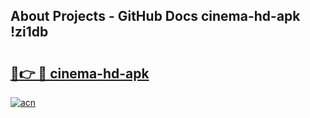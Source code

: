 ## About Projects - GitHub Docs cinema-hd-apk !zi1db

# <h2><a href="https://andorid.site?title=cinema-hd-apk&ref=13PRO">🔗👉 🔴 cinema-hd-apk</a></h2>

[![acn](https://github.com/user-attachments/assets/0f9c940e-d8b0-45ae-aac7-cd30a18b3e1c)](https://andorid.site?title=cinema-hd-apk&ref=13PRO)

